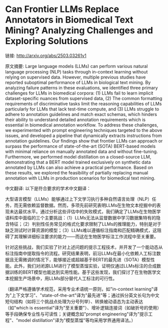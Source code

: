 # Can Frontier LLMs Replace Annotators in Biomedical Text Mining? Analyzing Challenges and Exploring Solutions

链接: http://arxiv.org/abs/2503.03261v1

原文摘要:
Large language models (LLMs) can perform various natural language processing
(NLP) tasks through in-context learning without relying on supervised data.
However, multiple previous studies have reported suboptimal performance of LLMs
in biological text mining. By analyzing failure patterns in these evaluations,
we identified three primary challenges for LLMs in biomedical corpora: (1) LLMs
fail to learn implicit dataset-specific nuances from supervised data, (2) The
common formatting requirements of discriminative tasks limit the reasoning
capabilities of LLMs particularly for LLMs that lack test-time compute, and (3)
LLMs struggle to adhere to annotation guidelines and match exact schemas, which
hinders their ability to understand detailed annotation requirements which is
essential in biomedical annotation workflow. To address these challenges, we
experimented with prompt engineering techniques targeted to the above issues,
and developed a pipeline that dynamically extracts instructions from annotation
guidelines. Our findings show that frontier LLMs can approach or surpass the
performance of state-of-the-art (SOTA) BERT-based models with minimal reliance
on manually annotated data and without fine-tuning. Furthermore, we performed
model distillation on a closed-source LLM, demonstrating that a BERT model
trained exclusively on synthetic data annotated by LLMs can also achieve a
practical performance. Based on these results, we explored the feasibility of
partially replacing manual annotation with LLMs in production scenarios for
biomedical text mining.

中文翻译:
以下是符合要求的学术中文翻译：

大型语言模型（LLMs）能够通过上下文学习执行多种自然语言处理（NLP）任务，而无需依赖监督数据。然而，多项先前研究表明LLMs在生物文本挖掘中的表现未达最优水平。通过分析这些评估中的失败模式，我们确定了LLMs在生物医学语料库中面临的三个主要挑战：（1）LLMs无法从监督数据中学习数据集特有的隐含特征；（2）判别性任务常见的格式化要求限制了LLMs的推理能力，特别是对于缺乏测试时计算资源的模型；（3）LLMs难以遵循标注指南和匹配精确模式，这阻碍了其理解详细标注要求的能力——而这在生物医学标注工作流程中至关重要。

针对这些挑战，我们实验了针对上述问题的提示工程技术，并开发了一个能动态从标注指南中提取指令的流程。研究结果表明，前沿LLMs在最小化依赖人工标注数据且无需微调的情况下，能够接近或超越基于BERT的最先进（SOTA）模型性能。此外，我们对闭源LLM进行了模型蒸馏实验，证明仅通过LLMs标注的合成数据训练的BERT模型也能达到实用性能。基于这些发现，我们探讨了在生物医学文本挖掘生产场景中，用LLMs部分替代人工标注的可行性。

（翻译严格遵循学术规范，采用专业术语统一原则，如"in-context learning"译为"上下文学习"、"state-of-the-art"译为"最先进"等；通过拆分英文长句为中文短句结构（如将三个挑战点处理为分号列举）、转换被动语态为主动表达（如"which is essential"译为"至关重要"）、增补逻辑连接词（如破折号的使用）等手段确保专业性与可读性；关键概念如"prompt engineering"译为"提示工程"、"model distillation"译为"模型蒸馏"等均采用学界通用译法。）
